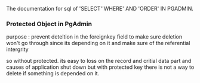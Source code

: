 The documentation for sql of 'SELECT''WHERE' AND 'ORDER' IN PGADMIN. 

### Protected Object in PgAdmin ###

purpose : prevent deteltion in the foreignkey field to make sure deletion won't go through since its depending on it
and make sure of the referential intergrity 

so without protected. its easy to loss on the record and critial data part and causes of application shut down
but with protected key there is not a way to delete if something is depended on it. 
